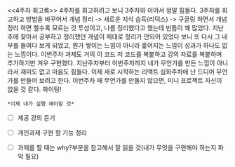 



  <<4주차 회고록>>
    4주차를 회고하려고 보니 3주차와 이어서 정말 힘들다. 3주차를 회고하고 방법을 바꾸어서 개념 정리 -> 새로운 지식 습득(리덕스) -> 구글링 하면서 개념정리
    하면 할수록 모르는 것 투성이고, 나름 정리했다고 했는데 빈틈이 꽤 많았다.
    지난추에 찾아서 공부하고 정리했던 개념이 제대로 정리가 안되어 있었다 보니 또 다시 그 내부를 들여다 보게 되었고, 뭔가 쌓이는 느낌이 아니라 흝어지는 느낌이 성과가 하나도 없는 느낌이다.
    이번주차 과제도 거의 이 코드 저 코드를 복붙하고 강의 자료를 복붙하며 추가하기만 겨우 구현했다. 지난주차부터 이번주차까지 내가 무언가를 만든 느낌이 아니라서 재미도 없고 마음도 힘들다.
    이제 새로 시작하는 리액트 심화주차에 난 드디어 무언가를 만들어 보려고 한다. 이번주차 때 무언가를 만들지 않으면, 미니 프로젝트 자신이 없을 것 같다. 화이팅!
    
    *이제 내가 실행 해야할 것*
 - [ ] 제공 강의 듣기
 - [ ] 개인과제 구현 할 기능 정리
 - [ ] 과제를 할 때는 why?부분을 참고해서 잘 읽을 것(내가 무엇을 구현해야 하는지 파악 필요)
 
